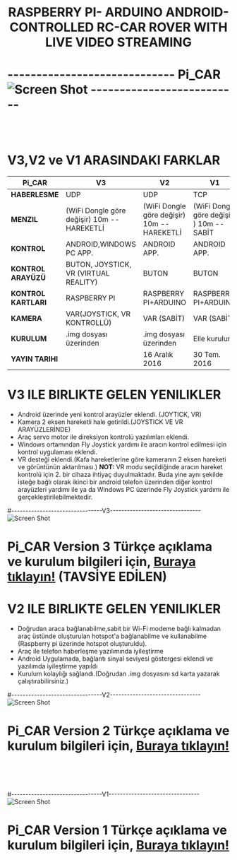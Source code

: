 # <p align="center"> <b>RASPBERRY PI- ARDUINO ANDROID-CONTROLLED RC-CAR ROVER WITH LIVE VIDEO STREAMING</b></p>
# ----------------------------- Pi_CAR ![Screen Shot](https://github.com/zafersn/WiFi-RC-Controller-With-Camera/blob/master/V2Images/images/raspi_car.png) --------------------------
<br><br>
# V3,V2 ve V1 ARASINDAKI FARKLAR

 Pi_CAR|V3| V2 | V1
------------|---------| -------------|-------
**HABERLESME**|UDP |UDP |TCP
**MENZIL** |(WiFi Dongle göre değişir) 10m -- HAREKETLİ| (WiFi Dongle göre değişir) 10m -- HAREKETLİ| (WiFi Dongle göre değişir ) 10m --SABİT
**KONTROL**|ANDROID,WINDOWS PC APP.|ANDROID APP.|ANDROID APP.
**KONTROL ARAYÜZÜ**|BUTON, JOYSTICK, VR (VIRTUAL REALITY) |BUTON|BUTON
**KONTROL KARTLARI**|RASPBERRY PI|RASPBERRY PI+ARDUINO|RASPBERRY PI+ARDUINO
**KAMERA**|VAR(JOYSTICK, VR KONTROLLÜ)|VAR (SABİT)|VAR (SABİT)
**KURULUM**|.img dosyası üzerinden|.img dosyası üzerinden |Elle kurulum
**YAYIN TARIHI**||16 Aralık 2016|30 Tem. 2016

# V3 ILE BIRLIKTE GELEN YENILIKLER
* Android üzerinde yeni kontrol arayüzler eklendi. (JOYTICK, VR)
* Kamera 2 eksen hareketli hale getirildi.(JOYSTICK VE VR ARAYÜZLERİNDE)
* Araç servo motor ile direksiyon kontrolü yazılımları eklendi.
* Windows ortamından Fly Joystick yardımı ile aracın kontrol edilmesi için kontrol uygulaması eklendi.
* VR desteği eklendi.(Kafa hareketlerine göre kameranın 2 eksen hareketi ve görüntünün aktarılması.)
**NOT:** VR modu seçildiğinde aracın hareket kontrolü için 2. bir cihaza ihtiyaç duyulmaktadır. Buda yine aynı şekilde isteğe bağlı olarak ikinci bir android telefon üzerinden diğer kontrol arayüzleri yardımı ile ya da Windows PC üzerinde Fly Joystick yardımı ile gerçekleştirilebilmektedir.

#--------------------------------V3--------------------------------
![Screen Shot](https://github.com/zafersn/WiFi-RC-Controller-With-Camera/blob/master/V3Images/images/raspv3.2.png)
# Pi_CAR Version 3  Türkçe açıklama ve kurulum bilgileri için, [Buraya tıklayın!](https://github.com/zafersn/WiFi-RC-Controller-With-Camera/blob/master/TÜRKÇE/V3) **(TAVSİYE EDİLEN)**

# V2 ILE BIRLIKTE GELEN YENILIKLER
* Doğrudan araca bağlanabilme,sabit bir Wi-Fi modeme bağlı kalmadan araç üstünde oluşturulan hotspot'a bağlanabilme ve kullanabilme (Raspberry pi üzerinde hotspot oluşturuldu).
* Araç ile telefon haberleşme yazılımında iyileştirme
* Android Uygulamada, bağlantı sinyal seviyesi göstergesi eklendi ve yazılımda iyileştirme yapıldı
* Kurulum kolaylığı sağlandı.(Doğrudan .img dosyasını sd karta yazarak çalıştırabilirsiniz.)<br>

#--------------------------------V2--------------------------------
![Screen Shot](https://github.com/zafersn/WiFi-RC-Controller-With-Camera/blob/master/V2Images/images/rasp%20to%20android2.png)
# Pi_CAR Version 2  Türkçe açıklama ve kurulum bilgileri için, [Buraya tıklayın!](https://github.com/zafersn/WiFi-RC-Controller-With-Camera/blob/master/TÜRKÇE/V2) 
<br><br><br>

#--------------------------------V1--------------------------------
![Screen Shot](https://github.com/zafersn/WiFi-RC-Controller-With-Camera/blob/master/V2Images/images/wifi_rasp%20to%20android2.png)
# Pi_CAR Version 1  Türkçe açıklama ve kurulum bilgileri için, [Buraya tıklayın!](https://github.com/zafersn/WiFi-RC-Controller-With-Camera/blob/master/TÜRKÇE/V1) 
